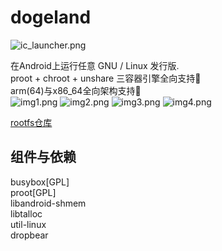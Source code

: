 # dogeland
![ic_launcher.png](app/src/main/res/mipmap-xhdpi/ic_launcher.png)
  
在Android上运行任意 GNU / Linux 发行版.  
proot + chroot + unshare 三容器引擎全向支持🌸  
arm(64)与x86_64全向架构支持🌹  
![img1.png](docs/images/img1.png)
![img2.png](docs/images/img2.png)
![img3.png](docs/images/img3.png)
![img4.png](docs/images/img4.png)
  
[rootfs仓库](https://cloud.189.cn/t/mqay2enyyuMj)
  
## 组件与依赖
  
busybox[GPL]  
proot[GPL]  
libandroid-shmem  
libtalloc  
util-linux  
dropbear  
  
